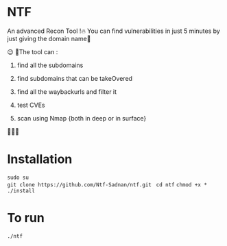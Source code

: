 # NTF
An advanced Recon Tool !🔥 You can find vulnerabilities in just 5 minutes by just giving the domain name👀

 😉
🦉The tool can :

1. find all the subdomains

2. find subdomains that can be takeOvered

3. find all the waybackurls and filter it

4. test CVEs

5. scan using Nmap {both in deep or in surface} 

🦉🔥👀

# Installation

` sudo su `   
` git clone https://github.com/Ntf-Sadnan/ntf.git `
` cd ntf`
` chmod +x * `
` ./install `

# To run

` ./ntf `
